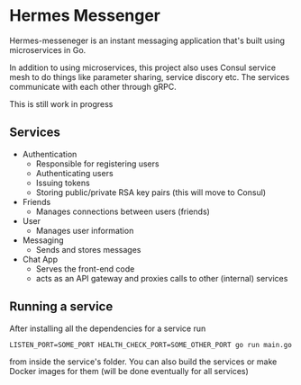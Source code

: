 # Hermes Messenger
Hermes-messeneger is an instant messaging application that's built using microservices in Go.

In addition to using microservices, this project also uses Consul service mesh to do things like parameter sharing, service discory etc. The services communicate with each other through gRPC.

This is still work in progress

## Services
- Authentication
  - Responsible for registering users
  - Authenticating users
  - Issuing tokens
  - Storing public/private RSA key pairs (this will move to Consul)
- Friends
  - Manages connections between users (friends)
- User
  - Manages user information
- Messaging
  - Sends and stores messages
- Chat App
  - Serves the front-end code
  - acts as an API gateway and proxies calls to other (internal) services

## Running a service
After installing all the dependencies for a service run
```
LISTEN_PORT=SOME_PORT HEALTH_CHECK_PORT=SOME_OTHER_PORT go run main.go
```
from inside the service's folder. You can also build the services or make Docker images for them (will be done eventually for all services)